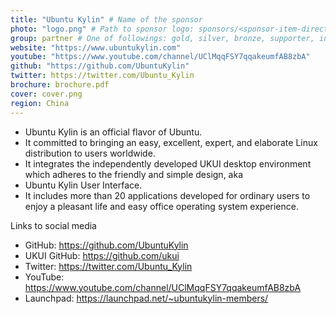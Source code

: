 ```yaml
---
title: "Ubuntu Kylin" # Name of the sponsor
photo: "logo.png" # Path to sponsor logo: sponsors/<sponsor-item-directory>/logo.png
group: partner # One of followings: gold, silver, bronze, supporter, infra, record, videoi18n, swag
website: "https://www.ubuntukylin.com"
youtube: "https://www.youtube.com/channel/UClMqqFSY7qqakeumfAB8zbA"
github: "https://github.com/UbuntuKylin"
twitter: https://twitter.com/Ubuntu_Kylin
brochure: brochure.pdf
cover: cover.png
region: China
---
```


- Ubuntu Kylin is an official flavor of Ubuntu.
- It committed to bringing an easy, excellent, expert, and elaborate Linux distribution to users worldwide.
- It integrates the independently developed UKUI desktop environment which adheres to the friendly and simple design, aka
- Ubuntu Kylin User Interface.
- It includes more than 20 applications developed for ordinary users to enjoy a pleasant life and easy office operating system experience.

Links to social media
- GitHub: https://github.com/UbuntuKylin
- UKUI GitHub: https://github.com/ukui
- Twitter: https://twitter.com/Ubuntu_Kylin
- YouTube: https://www.youtube.com/channel/UClMqqFSY7qqakeumfAB8zbA
- Launchpad: https://launchpad.net/~ubuntukylin-members/